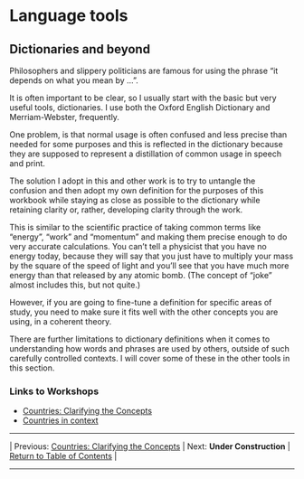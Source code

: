 # Language tools

## Dictionaries and beyond

Philosophers and slippery politicians are famous for using the phrase “it depends on what you mean by …”.

It is often important to be clear, so I usually start with the basic but very useful tools, dictionaries. I use both the Oxford English Dictionary and Merriam-Webster, frequently.

One problem, is that normal usage is often confused and less precise than needed for some purposes and this is reflected in the dictionary because they are supposed to represent a distillation of common usage in speech and print.

The solution I adopt in this and other work is to try to untangle the confusion and then adopt my own definition for the purposes of this workbook while staying as close as possible to the dictionary while retaining clarity or, rather, developing clarity through the work.

This is similar to the scientific practice of taking common terms like “energy”, “work” and “momentum” and making them precise enough to do very accurate calculations. You can’t tell a physicist that you have no energy today, because they will say that you just have to multiply your mass by the square of the speed of light and you’ll see that you have much more energy than that released by any atomic bomb. (The concept of “joke” almost includes this, but not quite.)

However, if you are going to fine-tune a definition for specific areas of study, you need to make sure it fits well with the other concepts you are using, in a coherent theory.

There are further limitations to dictionary definitions when it comes to understanding how words and phrases are used by others, outside of such carefully controlled contexts. I will cover some of these in the other tools in this section.


### Links to Workshops

* [Countries: Clarifying the Concepts](../../firstworkshops/nationstates/clarifyingconcepts)
* [Countries in context](../../firstworkshops/nationstates/countriesincontext)

***

| Previous: [Countries: Clarifying the Concepts][def] | Next: **Under Construction** | [Return to Table of Contents](../../index) |

***


[def]: ../../firstworkshops/nationstates/clarifyingconceptsreview